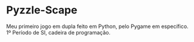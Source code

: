 # Pyzzle-Scape

Meu primeiro jogo em dupla feito em Python, pelo Pygame em específico.
1º Período de SI, cadeira de programação.
